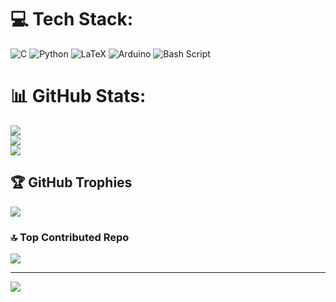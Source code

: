 
# 💻 Tech Stack:
![C](https://img.shields.io/badge/c-%2300599C.svg?style=for-the-badge&logo=c&logoColor=white)
![Python](https://img.shields.io/badge/python-3670A0?style=for-the-badge&logo=python&logoColor=ffdd54)
![LaTeX](https://img.shields.io/badge/latex-%23008080.svg?style=for-the-badge&logo=latex&logoColor=white)
![Arduino](https://img.shields.io/badge/-Arduino-00979D?style=for-the-badge&logo=Arduino&logoColor=white)
![Bash Script](https://img.shields.io/badge/bash_script-%23121011.svg?style=for-the-badge&logo=gnu-bash&logoColor=white)
# 📊 GitHub Stats:
![](https://github-readme-stats.vercel.app/api?username=nelsonrodriguezs&theme=default&hide_border=true&include_all_commits=true&count_private=true)<br/>
![](https://nirzak-streak-stats.vercel.app/?user=nelsonrodriguezs&theme=default&hide_border=true)<br/>
![](https://github-readme-stats.vercel.app/api/top-langs/?username=nelsonrodriguezs&theme=default&hide_border=true&include_all_commits=true&count_private=true&layout=compact)

## 🏆 GitHub Trophies
![](https://github-profile-trophy.vercel.app/?username=nelsonrodriguezs&theme=default&no-frame=true&no-bg=true&margin-w=4)

### 🔝 Top Contributed Repo
![](https://github-contributor-stats.vercel.app/api?username=nelsonrodriguezs&limit=5&theme=default&combine_all_yearly_contributions=true)

---
[![](https://visitcount.itsvg.in/api?id=nelsonrodriguezs&icon=10&color=12)](https://visitcount.itsvg.in)

<!-- Proudly created with GPRM ( https://gprm.itsvg.in ) -->
